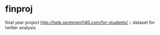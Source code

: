 # finproj
final year project
http://help.sentiment140.com/for-students/ :: dataset for twitter analysis
